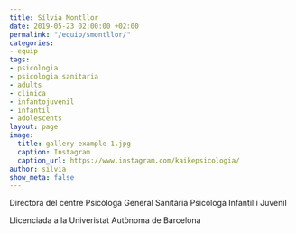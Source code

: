 ```yaml
---
title: Sílvia Montllor
date: 2019-05-23 02:00:00 +02:00
permalink: "/equip/smontllor/"
categories:
- equip
tags:
- psicologia
- psicologia sanitaria
- adults
- clinica
- infantojuvenil
- infantil
- adolescents
layout: page
image:
  title: gallery-example-1.jpg
  caption: Instagram
  caption_url: https://www.instagram.com/kaikepsicologia/
author: silvia
show_meta: false
---
```


Directora del centre
Psicòloga General Sanitària
Psicòloga Infantil i Juvenil

Llicenciada a la Univeristat Autònoma de Barcelona

